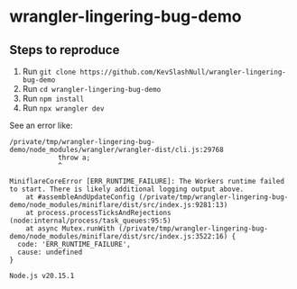 # wrangler-lingering-bug-demo

## Steps to reproduce

1. Run `git clone https://github.com/KevSlashNull/wrangler-lingering-bug-demo`
2. Run `cd wrangler-lingering-bug-demo`
3. Run `npm install`
4. Run `npx wrangler dev`

See an error like:

```
/private/tmp/wrangler-lingering-bug-demo/node_modules/wrangler/wrangler-dist/cli.js:29768
            throw a;
            ^

MiniflareCoreError [ERR_RUNTIME_FAILURE]: The Workers runtime failed to start. There is likely additional logging output above.
    at #assembleAndUpdateConfig (/private/tmp/wrangler-lingering-bug-demo/node_modules/miniflare/dist/src/index.js:9281:13)
    at process.processTicksAndRejections (node:internal/process/task_queues:95:5)
    at async Mutex.runWith (/private/tmp/wrangler-lingering-bug-demo/node_modules/miniflare/dist/src/index.js:3522:16) {
  code: 'ERR_RUNTIME_FAILURE',
  cause: undefined
}

Node.js v20.15.1
```
